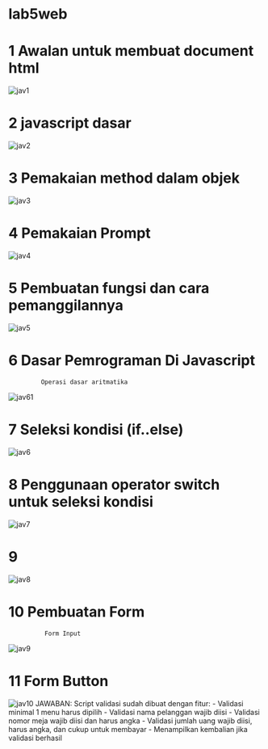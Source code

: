 # lab5web
# 1 Awalan untuk membuat document html
![jav1](https://github.com/user-attachments/assets/8d2da1da-d233-419e-8220-e50a64c95ebb)
# 2 javascript dasar
![jav2](https://github.com/user-attachments/assets/903bc999-159a-4f98-8e11-fd70720605e7)
# 3 Pemakaian method dalam objek
![jav3](https://github.com/user-attachments/assets/488893f1-47d7-4457-bec5-28b0e74539ea)
# 4 Pemakaian Prompt
![jav4](https://github.com/user-attachments/assets/e06eaff7-7cf4-4a3e-a37d-407c61b8d6b9)
# 5 Pembuatan fungsi dan cara pemanggilannya
![jav5](https://github.com/user-attachments/assets/34832f97-db71-41d9-84f2-54c36417b772)
# 6 Dasar Pemrograman Di Javascript
             Operasi dasar aritmatika
![jav61](https://github.com/user-attachments/assets/91de7899-f763-4c8f-96f0-b877b93016c9)
# 7 Seleksi kondisi (if..else)
![jav6](https://github.com/user-attachments/assets/7175f81a-609a-43c5-a1ff-f888e5ec0d4d)
# 8 Penggunaan operator switch untuk seleksi kondisi
![jav7](https://github.com/user-attachments/assets/951e92c1-7495-4cff-9804-e3655d2db125)
# 9 
![jav8](https://github.com/user-attachments/assets/715e08fc-949a-484b-bd40-c950b59e8568)
# 10 Pembuatan Form
              Form Input
![jav9](https://github.com/user-attachments/assets/f46552f6-c41b-46e3-9c2d-c6d05c8b98c4)
# 11 Form Button
![jav10](https://github.com/user-attachments/assets/4bda2539-9aa3-4543-aebf-a01b0ffd0a9e)
             JAWABAN:
             Script validasi sudah dibuat dengan fitur:
             - Validasi minimal 1 menu harus dipilih
             - Validasi nama pelanggan wajib diisi
             - Validasi nomor meja wajib diisi dan harus angka
             - Validasi jumlah uang wajib diisi, harus angka, dan cukup untuk membayar
             - Menampilkan kembalian jika validasi berhasil
